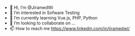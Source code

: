 - 👋 Hi, I’m @JiramedWi
- 👀 I’m interested in Sofware Testing
- 🌱 I’m currently learning Vue.js, PHP, Python
- 💞️ I’m looking to collaborate on ...
- 📫 How to reach me https://www.linkedin.com/in/jiramedwi/

<!---
JiramedWi/JiramedWi is a ✨ special ✨ repository because its `README.md` (this file) appears on your GitHub profile.
You can click the Preview link to take a look at your changes.
--->
